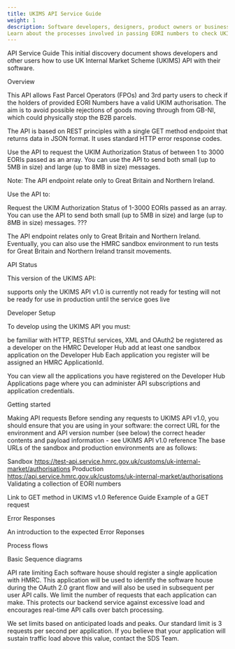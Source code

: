 ```yaml
---
title: UKIMS API Service Guide
weight: 1
description: Software developers, designers, product owners or business analysts. 
Learn about the processes involved in passing EORI numbers to check UKIM validity for Fast Parcel Operators (FPOs) and other third party operators.
---
```


API Service Guide
This initial discovery document shows developers and other users how to use UK Internal Market Scheme (UKIMS) API with their software.

Overview 

This API allows Fast Parcel Operators (FPOs) and 3rd party users to check if the holders of provided EORI Numbers have a valid UKIM authorisation.
The aim is to avoid possible rejections of goods moving through from GB-NI, which could physically stop the B2B parcels.
    
The API is based on REST principles with a single GET method endpoint that returns data in JSON format. It uses standard HTTP error response codes. 
    
Use the API to request the UKIM Authorization Status of between 1 to 3000 EORIs passed as an array. You can use the API to send both small (up to 5MB in size) and large (up to 8MB in size) messages. 
    
Note: The API endpoint relate only to Great Britain and Northern Ireland.


Use the API to:

Request the UKIM Authorization Status of 1-3000 EORIs passed as an array.
You can use the API to send both small (up to 5MB in size) and large (up to 8MB in size) messages. ???

The API endpoint relates only to Great Britain and Northern Ireland.  Eventually, you can also use the HMRC sandbox environment to run tests for Great Britain and Northern Ireland transit movements.



API Status

This version of the UKIMS API:

supports only the  UKIMS API v1.0
is currently not ready for testing
will not be ready for use in production until the service goes live 


Developer Setup

To develop using the UKIMS API you must:

be familiar with HTTP, RESTful services, XML and OAuth2
be registered as a developer on the HMRC Developer Hub
add at least one sandbox application on the Developer Hub
Each application you register will be assigned an HMRC ApplicationId.

You can view all the applications you have registered on the Developer Hub Applications page where you can administer API subscriptions and application credentials.



Getting started

Making API requests
Before sending any requests to UKIMS API v1.0, you should ensure that you are using in your software:
the correct URL for the environment and API version number (see below)
the correct header contents and payload information - see  UKIMS API v1.0 reference
The base URLs of the sandbox and production environments are as follows:


Sandbox	https://test-api.service.hmrc.gov.uk/customs/uk-internal-market/authorisations
Production	https://api.service.hmrc.gov.uk/customs/uk-internal-market/authorisations
Validating a collection of EORI numbers

Link to GET method in UKIMS v1.0 Reference Guide
Example of a GET request


Error Responses

An introduction to the expected Error Reponses



Process flows

Basic Sequence diagrams


API rate limiting
Each software house should register a single application with HMRC. This application will be used to identify the software house during the OAuth 2.0 grant flow and will also be used in subsequent per user API calls. We limit the number of requests that each application can make. This protects our backend service against excessive load and encourages real-time API calls over batch processing.

We set limits based on anticipated loads and peaks. Our standard limit is 3 requests per second per application. If you believe that your application will sustain traffic load above this value, contact the SDS Team.
